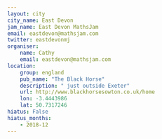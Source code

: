 ```yaml
---
layout: city                                           
city_name: East Devon                                                               
jam_name: East Devon MathsJam
email: eastdevon@mathsjam.com
twitter: eastdevonmj
organiser:
    name: Cathy
    email: eastdevon@mathsjam.com
location:
    group: england
    pub_name: "The Black Horse"
    description: " just outside Exeter"
    url: http://www.blackhorsesowton.co.uk/home
    lon: -3.4443986
    lat: 50.7317246
hiatus: False
hiatus_months:
    - 2018-12
---
```

